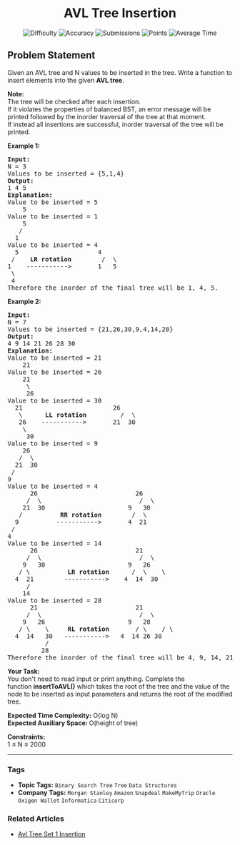 <h1 align="center">AVL Tree Insertion</h1>

<p align="center">
  <img alt="Difficulty" title="Difficulty" src="https://custom-icon-badges.demolab.com/badge/Difficulty: Hard-1F222E?style=for-the-badge&logoColor=white&logo=fire"/>
  <img alt="Accuracy" title="Accuracy" src="https://custom-icon-badges.demolab.com/badge/Accuracy: 37.01%25-1F222E?style=for-the-badge&logoColor=white&logo=target"/>
  <img alt="Submissions" title="Submissions" src="https://custom-icon-badges.demolab.com/badge/Submissions: 45K+-1F222E?style=for-the-badge&logoColor=white&logo=repo"/>
  <img alt="Points" title="Points" src="https://custom-icon-badges.demolab.com/badge/Points: 8-1F222E?style=for-the-badge&logoColor=white&logo=award"/>
  <img alt="Average Time" title="Average Time" src="https://custom-icon-badges.demolab.com/badge/Average%20Time: N/A-1F222E?style=for-the-badge&logoColor=white&logo=clock"/>
</p>

## Problem Statement

Given an AVL tree and N values to be inserted in the tree. Write a function to insert elements into the given <b>AVL tree</b>.

<b>Note:</b><br>The tree will be checked after each insertion. <br>If it violates the properties of balanced BST, an error message will be printed followed by the inorder traversal of the tree at that moment.<br>If instead all insertions are successful, inorder traversal of the tree will be printed.

<b>Example 1:</b>

<pre><b>Input:<br></b>N = 3<b><br></b>Values to be inserted = {5,1,4}<b> </b>
<b>Output:<br></b>1 4 5<br><b>Explanation:<br></b>Value to be inserted = 5<b><br></b>    5
Value to be inserted = 1
    5
   /
  1
Value to be inserted = 4
  5                     4
 /    <b>LR rotation</b>        /  \
1    ----------->       1   5
 \
 4<br>Therefore the inorder of the final tree will be 1, 4, 5.</pre>

<b>Example 2:</b>

<pre><b>Input:</b><br>N = 7<b><br></b>Values to be inserted = {21,26,30,9,4,14,28}<b> </b>
<b>Output:<br></b>4 9 14 21 26 28 30<br><b>Explanation:</b><br>Value to be inserted = 21<b><br></b>    21
Value to be inserted = 26
    21
     \
     26
Value to be inserted = 30
  21                        26
   \      <b>LL rotation</b>         /  \
   26    ----------->       21  30
    \
     30<br>Value to be inserted = 9<br>    26<br>   /  \<br>  21  30<br> /<br>9<br>Value to be inserted = 4<br>      26                          26<br>     /  \                          /  \<br>    21  30                      9   30<br>   /          <b>RR rotation</b>        /  \<br>  9          ----------->       4  21<br> /<br>4<br>Value to be inserted = 14<br>      26                          21<br>     /  \                          /  \<br>    9   30                      9   26<br>   / \          <b>LR rotation</b>      /  \    \<br>  4  21        ----------->    4  14  30<br>     /<br>    14<br>Value to be inserted = 28<br>      21                          21<br>     /  \                          /  \<br>    9   26                      9   28<br>   / \    \     <b>RL rotation</b>       / \    / \<br>  4  14   30   ----------->   4  14 26 30<br>          /<br>         28<br>Therefore the inorder of the final tree will be 4, 9, 14, 21, 26, 28, 30.</pre>

<b>Your Task:  </b><br>You don't need to read input or print anything. Complete the function<b> insertToAVL()</b> which takes the root of the tree and the value of the node to be inserted as input parameters and returns the root of the modified tree.

<b>Expected Time Complexity:</b> O(log N)<br><b>Expected Auxiliary Space: </b>O(height of tree)

<b>Constraints:</b><br>1 ≤ N ≤ 2000


<hr>

### Tags
- **Topic Tags:** `Binary Search Tree` `Tree` `Data Structures`
- **Company Tags:** `Morgan Stanley` `Amazon` `Snapdeal` `MakeMyTrip` `Oracle` `Oxigen Wallet` `Informatica` `Citicorp`

### Related Articles
- [Avl Tree Set 1 Insertion](https://www.geeksforgeeks.org/avl-tree-set-1-insertion/)
